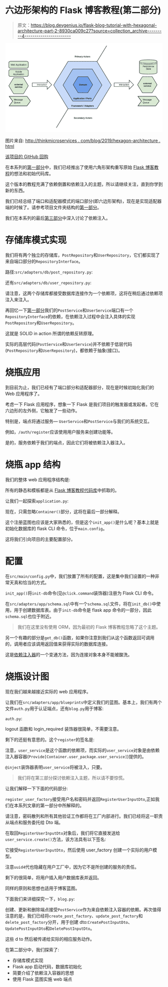 # 六边形架构的 Flask 博客教程(第二部分)

> 原文：<https://blog.devgenius.io/flask-blog-tutorial-with-hexagonal-architecture-part-2-8930ca009c27?source=collection_archive---------4----------------------->

![](img/5688fb3df07e18fc85641b31358a5003.png)

图片来自:
[http://thinkmicroservices . com/blog/2019/hexagon-architecture . html](http://thinkmicroservices.com/blog/2019/hexagonal-architecture.html)

[该项目的 GitHub 回购](https://github.com/ShahriyarR/hexagonal-flask-blog-tutorial)

在本系列的[第一部分](https://rzayev-sehriyar.medium.com/flask-blog-tutorial-with-hexagonal-architecture-part-1-6446e7e9aaaa)中，我们已经推出了使用六角形架构重写原始 [Flask 博客教程](https://flask.palletsprojects.com/en/2.2.x/tutorial/)的想法和初始代码库。

这个版本的教程充满了依赖倒置和依赖注入的主题，所以请继续关注，直到你学到新的东西。

我们已经总结了端口和适配器模式的端口部分(即六边形架构)，现在是实现适配器端的时候了。请参考项目文件夹结构的[第一部分](https://rzayev-sehriyar.medium.com/flask-blog-tutorial-with-hexagonal-architecture-part-1-6446e7e9aaaa)。

我们在本系列的最后[第三部分](https://rzayev-sehriyar.medium.com/flask-blog-tutorial-with-hexagonal-architecture-part-3-9a265f0c4b95)中深入讨论了依赖注入。

# 存储库模式实现

我们将有两个独立的存储库，`PostRepository`和`UserRepository`，它们都实现了来自端口部分的`RepositoryInterface`。

路径:`src/adapters/db/post_repository.py`:

还有`src/adapters/db/user_repository.py`:

请注意，这两个存储库都接受数据库连接作为一个依赖项，这将在稍后通过依赖项注入来注入。

再回忆一下[第一部分](https://rzayev-sehriyar.medium.com/flask-blog-tutorial-with-hexagonal-architecture-part-1-6446e7e9aaaa)我们的`PostService`和`UserService`端口有一个`RepositoryInterface`的依赖，在依赖注入过程中会注入具体的实现`PostRepository`和`UserRepository`。

这就是 SOLID in action 所谓的依赖反转原理。

实际的高层代码(`PostService`和`UserService`)并不依赖于低层代码(`PostRepository`和`UserRepository`)，都依赖于抽象(接口)。

# 烧瓶应用

到目前为止，我们已经有了端口部分和适配器部分，现在是时候初始化我们的 Web 应用程序了。

考虑一下 Flask 应用程序，想象一下 Flask 是我们项目的触发器或发起者。它在六边形的左外侧，它触发了一些动作。

特别是，端点将通过服务— `UserService`和`PostService`与我们的系统交互。

例如，`/auth/register`应该使用用户服务来创建功能等。

是的，服务依赖于我们的端点，因此它们将被依赖注入器注入。

# 烧瓶 app 结构

我们的整体 web 应用程序结构是:

所有的静态和模板都是从 [Flask 博客教程代码库](https://github.com/pallets/flask/tree/main/examples/tutorial/flaskr)中抓取的。

让我们一起探索`application.py`:

现在，只需忽略`Container()`部分，这将在最后一部分解释。

这个注册蓝图也应该是大家熟悉的，但是这个`init_app()`是什么呢？基本上就是初始化数据库的 flask CLI 命令，位于`main.config`。

这将我们引向项目的主要配置部分。

# 配置

在`src/main/config.py`中，我们放置了所有的配置，这是集中我们设置的一种非常天真和恰当的方式。

`init_app()`将`init-db`命令(见`@click.command`装饰器)注册为 Flask CLI 命令。

在`src/adapters/app/schema.sql`中有一个`schema.sql`文件，将在`init_db()`中使用，用于创建数据库表。由于`init-db`命令是 flask app 命令的一部分，因此`schema.sql`也位于附近。

> 我们在这里没有使用 ORM，因为最初的 Flask 博客教程忽略了这个主题。

另一个有趣的部分是`get_db()`函数，如果你注意到我们从这个函数返回可调用的，调用者应该调用返回值来获得实际的数据库连接。

这是[依赖注入器](https://github.com/ets-labs/python-dependency-injector)的一个变通方法，因为连接对象本身不能被酸洗。

# 烧瓶设计图

现在我们越来越接近实际的 web 应用程序。

让我们在`src/adapters/app/blueprints`中定义我们的蓝图。基本上，我们有两个文件`auth.py`用于认证端点，还有`blog.py`用于博客:

`auth.py`:

logout 函数和 login_required 装饰器很简单，不需要注意。

剩下的还挺有意思的。这个`register`的签名是:

注意，`user_service`是这个函数的依赖项，而实际的`user_service`对象是由依赖注入器容器(`Provide[Container.user_package.user_service]`)提供的。

`@inject`装饰器表明`user_service`将被注入，只要。

> 我们将在第三部分探讨依赖注入主题，所以请不要惊慌。

让我们解释一下下面的代码部分:

`register_user_factory`接受用户名和密码并返回`RegisterUserInputDto`,正如我们在本系列文章的第一部分中所解释的。

请注意，密码散列和所有其他验证工作都将在工厂内部进行。我们已经将这一职责从端点和服务委托给 Dto 端。

在取回`RegisterUserInputDto`对象后，我们将它直接发送给`user_service.create()`方法，该方法具有以下签名:

它接受`RegisterUserInputDto`，然后使用 user_factory 创建一个实际的用户模型。

注意`uuid4`代也隐藏在用户工厂中，因为它不是所创建的服务的责任。

剩下的很简单，将用户插入用户数据库表并返回。

同样的原则和思想也适用于博客蓝图。

下面我们来详细探究一下，`blog.py`:

创建、更新和删除端点接受`PostService`作为来自依赖注入容器的依赖。再次值得注意的是，我们已经将`create_post_factory`、`update_post_factory`和`delete_post_factory`分开，用于创建 dto:`CreatePostInputDto`、`UpdatePostInputDto`和`DeletePostInputDto`。

这些 d to 然后被传递给实际的相应服务动作。

在第二部分中，我们探索了:

*   存储库模式实现
*   Flask app 启动代码，数据库初始化
*   简要介绍了依赖注入容器的思想
*   使用 Flask 蓝图实施 web 端点